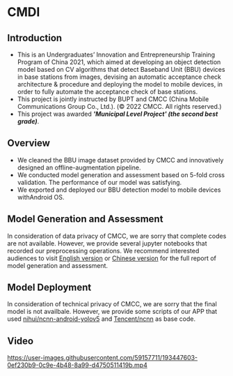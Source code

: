 # CMDI
## Introduction
* This is an Undergraduates’ Innovation and Entrepreneurship Training Program of China 2021, which aimed at developing an object detection model based on CV algorithms that detect Baseband Unit (BBU) devices in base stations from images, devising an automatic acceptance check architecture & procedure and deploying the model to mobile devices, in order to fully automate the acceptance check of base stations.
* This project is jointly instructed by BUPT and CMCC (China Mobile Communications Group Co., Ltd.). (© 2022 CMCC. All rights reserved.)
* This project was awarded ***'Municipal Level Project' (the second best grade)***.

## Overview
* We cleaned the BBU image dataset provided by CMCC and innovatively designed an offline-augmentation pipeline.
* We conducted model generation and assessment based on 5-fold cross validation. The performance of our model was satisfying.
* We exported and deployed our BBU detection model to mobile devices withAndroid OS.

## Model Generation and Assessment
In consideration of data privacy of CMCC, we are sorry that complete codes are not available. However, we provide several jupyter notebooks that recorded our preprocessing operations. We recommend interested audiences to visit [English version](https://wandb.ai/seanirlo/YOLOv5/reports/CMDI-Report--VmlldzoyNzI4NDQ4) or [Chinese version](https://wandb.ai/seanirlo/YOLOv5/reports/-BBU---VmlldzoyMDIyMDI1) for the full report of model generation and assessment.

## Model Deployment
In consideration of technical privacy of CMCC, we are sorry that the final model is not availbale. However, we provide some scripts of our APP that used [nihui/ncnn-android-yolov5](https://github.com/nihui/ncnn-android-yolov5) and [Tencent/ncnn](https://github.com/Tencent/ncnn) as base code.

## Video

https://user-images.githubusercontent.com/59157711/193447603-0ef230b9-0c9e-4b48-8a99-d4750511419b.mp4
